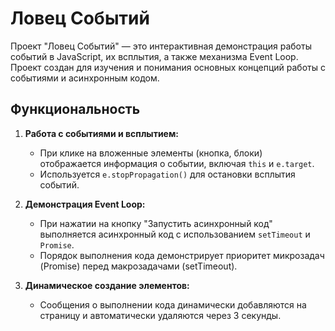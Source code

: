 # Ловец Событий

Проект "Ловец Событий" — это интерактивная демонстрация работы событий в JavaScript, их всплытия, а также механизма Event Loop. Проект создан для изучения и понимания основных концепций работы с событиями и асинхронным кодом.

## Функциональность

1. **Работа с событиями и всплытием:**

   - При клике на вложенные элементы (кнопка, блоки) отображается информация о событии, включая `this` и `e.target`.
   - Используется `e.stopPropagation()` для остановки всплытия событий.

2. **Демонстрация Event Loop:**

   - При нажатии на кнопку "Запустить асинхронный код" выполняется асинхронный код с использованием `setTimeout` и `Promise`.
   - Порядок выполнения кода демонстрирует приоритет микрозадач (Promise) перед макрозадачами (setTimeout).

3. **Динамическое создание элементов:**
   - Сообщения о выполнении кода динамически добавляются на страницу и автоматически удаляются через 3 секунды.

